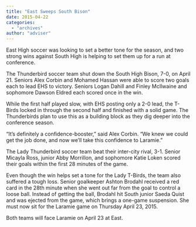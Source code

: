 ```yaml
---
title: "East Sweeps South Bison"
date: 2015-04-22
categories: 
  - "archives"
author: "adviser"
---
```


East High soccer was looking to set a better tone for the season, and two strong wins against South High is helping to set them up for a run at conference.

The Thunderbird soccer team shut down the South High Bison, 7-0, on April 21. Seniors Alex Corbin and Mohamed Hassan were able to score two goals each to lead EHS to victory. Seniors Logan Dahill and Finley McIlwaine and sophomore Dawson Eldred each scored once in the win.

While the first half played slow, with EHS posting only a 2-0 lead, the T-Birds locked in through the second half and finished with a solid game. The Thunderbirds plan to use this as a building block as they dig deeper into the conference season.

“It’s definitely a confidence-booster,” said Alex Corbin. “We knew we could get the job done, and now we’ll take this confidence to Laramie.”

The Lady Thunderbird soccer team beat their inter-city rival, 3-1. Senior Micayla Ross, junior Abby Morrillon, and sophomore Katie Loken scored their goals within the first 28 minutes of the game.

Even though the win helps set a tone for the Lady T-Birds, the team also suffered a tough loss. Senior goalkeeper Ashton Brodahl received a red card in the 28th minute when she went out far from the goal to control a loose ball. Instead of getting the ball, Brodahl hit South junior Saeda Quist and was ejected from the game, which brings a one-game suspension. She must now sit for the Laramie game on Thursday April 23, 2015.

Both teams will face Laramie on April 23 at East.
